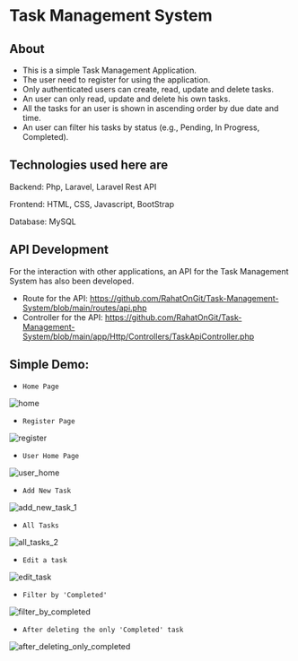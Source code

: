 # Task Management System

About
-----

- This is a simple Task Management Application.
- The user need to register for using the application.
- Only authenticated users can create, read, update and delete tasks.
- An user can only read, update and delete his own tasks.
- All the tasks for an user is shown in ascending order by due date and time.
- An user can filter his tasks by status (e.g., Pending, In Progress, Completed).


Technologies used here are
---------------------------

Backend: Php, Laravel, Laravel Rest API

Frontend: HTML, CSS, Javascript, BootStrap

Database: MySQL


API Development
---------------

 For the interaction with other applications, an API for the Task Management System has also been developed.
 
- Route for the API: https://github.com/RahatOnGit/Task-Management-System/blob/main/routes/api.php
- Controller for the API: https://github.com/RahatOnGit/Task-Management-System/blob/main/app/Http/Controllers/TaskApiController.php

Simple Demo:
-------------

*     Home Page

![home](https://github.com/user-attachments/assets/b7650127-3e0a-4c00-be78-a423fcd68b8b)

*     Register Page
![register](https://github.com/user-attachments/assets/93f90390-aa10-4a8e-ad8e-bf2377e8611e)

*     User Home Page
![user_home](https://github.com/user-attachments/assets/cfc00eab-eacb-4823-a188-4bb6be219789)

*     Add New Task
![add_new_task_1](https://github.com/user-attachments/assets/908587fe-8791-444e-9b24-2c4dbe0ff480)

*     All Tasks
![all_tasks_2](https://github.com/user-attachments/assets/928364cd-0cd7-4c76-94a7-23e8982412a0)

*     Edit a task
![edit_task](https://github.com/user-attachments/assets/3bb0a420-7654-4be9-b15d-17b4c2a90144)

*     Filter by 'Completed'
![filter_by_completed](https://github.com/user-attachments/assets/5f0ce86e-8d43-4c18-bd5a-fc64620b8055)

*     After deleting the only 'Completed' task
![after_deleting_only_completed](https://github.com/user-attachments/assets/9702e149-74c1-4e68-b572-76048ad3bd58)

